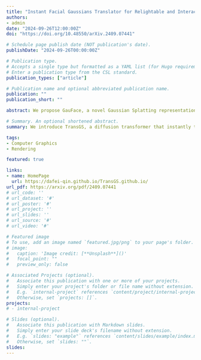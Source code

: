 ```yaml
---
title: "Instant Facial Gaussians Translator for Relightable and Interactable Facial Rendering"
authors:
- admin
date: "2024-09-26T12:00:00Z"
doi: "https://doi.org/10.48550/arXiv.2409.07441"

# Schedule page publish date (NOT publication's date).
publishDate: "2024-09-26T00:00:00Z"

# Publication type.
# Accepts a single type but formatted as a YAML list (for Hugo requirements).
# Enter a publication type from the CSL standard.
publication_types: ["article"]

# Publication name and optional abbreviated publication name.
publication: ""
publication_short: ""

abstract: We propose GauFace, a novel Gaussian Splatting representation, tailored for efficient animation and rendering of physically-based facial assets. Leveraging strong geometric priors and constrained optimization, GauFace ensures a neat and structured Gaussian representation, delivering high fidelity and real-time facial interaction of 30fps@1440p on a Snapdragon 8 Gen 2 mobile platform. Then, we introduce TransGS, a diffusion transformer that instantly translates physically-based facial assets into the corresponding GauFace representations. Specifically, we adopt a patch-based pipeline to handle the vast number of Gaussians effectively. We also introduce a novel pixel-aligned sampling scheme with UV positional encoding to ensure the throughput and rendering quality of GauFace assets generated by our TransGS. Once trained, TransGS can instantly translate facial assets with lighting conditions to GauFace representation, With the rich conditioning modalities, it also enables editing and animation capabilities reminiscent of traditional CG pipelines. We conduct extensive evaluations and user studies, compared to traditional offline and online renderers, as well as recent neural rendering methods, which demonstrate the superior performance of our approach for facial asset rendering. We also showcase diverse immersive applications of facial assets using our TransGS approach and GauFace representation, across various platforms like PCs, phones and even VR headsets.

# Summary. An optional shortened abstract.
summary: We introduce TransGS, a diffusion transformer that instantly translates physically-based facial assets into the corresponding GauFace representations.

tags:
- Computer Graphics
- Rendering

featured: true

links:
- name: HomePage
  url: https://dafei-qin.github.io/TransGS.github.io/
url_pdf: https://arxiv.org/pdf/2409.07441
# url_code: ''
# url_dataset: '#'
# url_poster: '#'
# url_project: ''
# url_slides: ''
# url_source: '#'
# url_video: '#'

# Featured image
# To use, add an image named `featured.jpg/png` to your page's folder. 
# image:
#   caption: 'Image credit: [**Unsplash**]()'
#   focal_point: ""
#   preview_only: false

# Associated Projects (optional).
#   Associate this publication with one or more of your projects.
#   Simply enter your project's folder or file name without extension.
#   E.g. `internal-project` references `content/project/internal-project/index.md`.
#   Otherwise, set `projects: []`.
projects:
# - internal-project

# Slides (optional).
#   Associate this publication with Markdown slides.
#   Simply enter your slide deck's filename without extension.
#   E.g. `slides: "example"` references `content/slides/example/index.md`.
#   Otherwise, set `slides: ""`.
slides: 
---
```

<!-- 
This work is driven by the results in my [previous paper](/publication/conference-paper/) on LLMs.

{{% callout note %}}
Create your slides in Markdown - click the *Slides* button to check out the example.
{{% /callout %}}

Add the publication's **full text** or **supplementary notes** here. You can use rich formatting such as including [code, math, and images](https://docs.hugoblox.com/content/writing-markdown-latex/). -->
